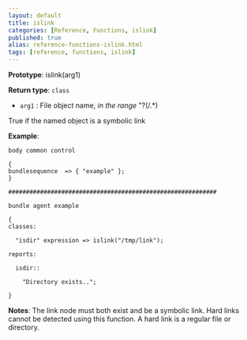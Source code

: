 ```yaml
---
layout: default
title: islink
categories: [Reference, Functions, islink]
published: true
alias: reference-functions-islink.html
tags: [reference, functions, islink]
---
```


**Prototype**: islink(arg1) 

**Return type**: `class`

* `arg1` : File object name, *in the range* "?(/.\*)   

True if the named object is a symbolic link

**Example**:

```cf3
body common control

{
bundlesequence  => { "example" };
}

###########################################################

bundle agent example

{     
classes:

  "isdir" expression => islink("/tmp/link");

reports:

  isdir::

    "Directory exists..";

}
```

**Notes**:
The link node must both exist and be a symbolic link. Hard links cannot
be detected using this function. A hard link is a regular file or
directory.
